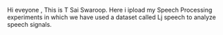 Hi eveyone , This is T Sai Swaroop. Here i ipload my  Speech Processing experiments in which we have used a dataset called Lj speech to analyze speech signals.

